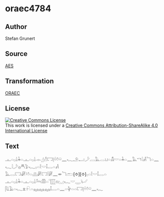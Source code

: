 # oraec4784

## Author

Stefan Grunert

## Source

[AES](https://github.com/simondschweitzer/aes)

## Transformation

[ORAEC](https://oraec.github.io/)

## License

<a rel="license" href="http://creativecommons.org/licenses/by-sa/4.0/"><img alt="Creative Commons License" style="border-width:0" src="https://i.creativecommons.org/l/by-sa/4.0/88x31.png" /></a><br />This work is licensed under a <a rel="license" href="http://creativecommons.org/licenses/by-sa/4.0/">Creative Commons Attribution-ShareAlike 4.0 International License</a>

## Text

𓊵𓏏𓊪𓏙𓇓𓏏𓊵𓏏𓊪𓏙𓁹𓊨𓀭𓉐𓊤𓏐𓏊𓏖𓈖𓆑𓄂𓂝𓌳𓐙𓅓𓂋𓂓𓏏𓀋𓎟𓏏𓇓𓏏𓈖𓅓𓎔𓇋𓀻𓆓𓏏𓈖𓆑𓇋𓌳𓐍𓄪𓅱𓆑𓊪𓏏𓎛𓎟𓄤𓂋𓏏𓀻<br>
𓅓𓂋𓉐𓏤𓏞𓍲𓏊𓏏𓊚𓏞𓉐𓌉𓏞𓈖𓎂𓆓𓂧[⯑][⯑]𓊪𓏏𓎛𓎟𓄤𓂋𓏏<br>
𓊵𓏏𓊪𓏙𓇓𓏏𓊵𓏏𓊪𓏙𓃢𓏃𓏏𓊹𓉱𓁶𓈋𓆑𓎟𓇾𓂦<br>
𓋴𓍑𓄿𓏏𓆑𓁷𓍯𓏏𓈐𓈐𓈐𓄤𓂋𓏏𓈖𓏏𓊿𓏏𓏏𓉐𓊤𓏐𓏊𓏖𓈖𓆑<br>
